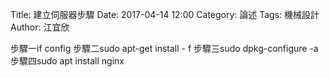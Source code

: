 Title: 建立伺服器步驟
Date: 2017-04-14 12:00
Category: 論述
Tags: 機械設計
Author: 江宜欣

步驟一if config
步驟二sudo apt-get install - f
步驟三sudo dpkg-configure -a
步驟四sudo apt install nginx 